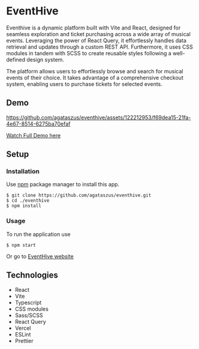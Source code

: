 # EventHive

Eventhive is a dynamic platform built with Vite and React, designed for seamless exploration and ticket purchasing across a wide array of musical events. Leveraging the power of React Query, it effortlessly handles data retrieval and updates through a custom REST API. Furthermore, it uses CSS modules in tandem with SCSS to create reusable styles following a well-defined design system.

The platform allows users to effortlessly browse and search for musical events of their choice. It takes advantage of a comprehensive checkout system, enabling users to purchase tickets for selected events.

## Demo

https://github.com/agataszus/eventhive/assets/122212953/f69dea15-21fa-4e67-8514-6275ba70efaf

[Watch Full Demo here](https://www.youtube.com/watch?v=o-dmfLdvquI)

## Setup

### Installation

Use [npm](https://www.npmjs.com/) package manager to install this app.

```
$ git clone https://github.com/agataszus/eventhive.git
$ cd ./eventhive
$ npm install
```

### Usage

To run the application use 

```
$ npm start
```

Or go to [EventHive website](https://eventhive-sigma.vercel.app/)

## Technologies

* React
* Vite
* Typescript
* CSS modules
* Sass/SCSS
* React Query
* Vercel
* ESLint
* Prettier
